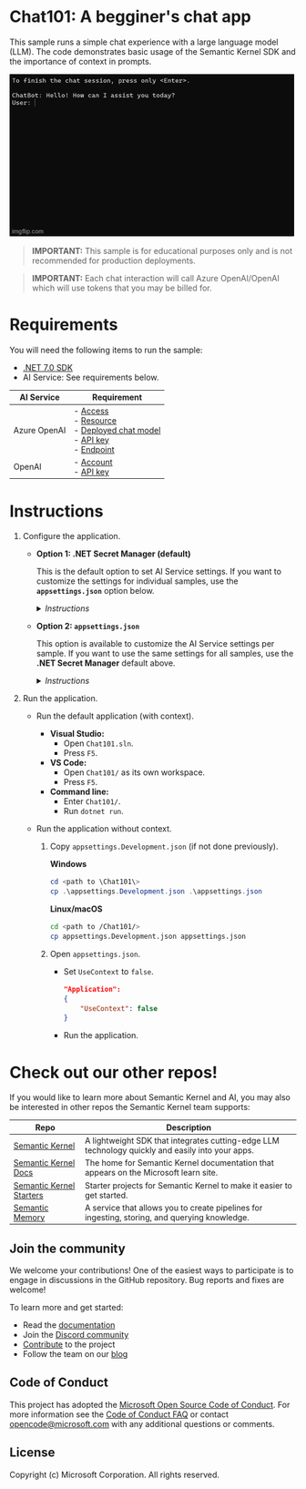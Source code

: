 # Chat101: A begginer's chat app

This sample runs a simple chat experience with a large language model (LLM). The code demonstrates basic usage of the Semantic Kernel SDK and the importance of context in prompts.

![A chat application experience with an LLM](Chat101-context.gif)

> **IMPORTANT:** This sample is for educational purposes only and is not recommended for production deployments.

> **IMPORTANT:** Each chat interaction will call Azure OpenAI/OpenAI which will use tokens that you may be billed for.

# Requirements

You will need the following items to run the sample:

- [.NET 7.0 SDK](https://dotnet.microsoft.com/download/dotnet/7.0)
- AI Service: See requirements below.

| AI Service   | Requirement                                                                                                                                                                                                                                                                                                                                                                                                                                                                                                                                                                                                                             |
| ------------ | --------------------------------------------------------------------------------------------------------------------------------------------------------------------------------------------------------------------------------------------------------------------------------------------------------------------------------------------------------------------------------------------------------------------------------------------------------------------------------------------------------------------------------------------------------------------------------------------------------------------------------------- |
| Azure OpenAI | - [Access](https://aka.ms/oai/access)<br>- [Resource](https://learn.microsoft.com/azure/ai-services/openai/how-to/create-resource?pivots=web-portal#create-a-resource)<br>- [Deployed chat model](https://learn.microsoft.com/azure/ai-services/openai/how-to/create-resource?pivots=web-portal#deploy-a-model)<br>- [API key](https://learn.microsoft.com/azure/ai-services/openai/tutorials/embeddings?tabs=command-line#retrieve-key-and-endpoint)<br>- [Endpoint](https://learn.microsoft.com/azure/ai-services/openai/tutorials/embeddings?tabs=command-line#retrieve-key-and-endpoint) |
| OpenAI       | - [Account](https://platform.openai.com)<br>- [API key](https://platform.openai.com/account/api-keys)                                                                                                                                                                                                                                                                                                                                                                                                                                                                                                                                   |

# Instructions

1. Configure the application.

   - **Option 1: .NET Secret Manager (default)**
  
        This is the default option to set AI Service settings. If you want to customize the settings for individual samples, use the **`appsettings.json`** option below.

        <details><summary><i>Instructions</i></summary>
        <p>

        Run the following commands for your AI Service:

        - Azure OpenAI: 

            ```powershell
            dotnet user-secrets set "Global:LlmService" "AzureOpenAI"
            dotnet user-secrets set "AzureOpenAI:DeploymentType" "chat-completion"
            dotnet user-secrets set "AzureOpenAI:ChatCompletionDeploymentName" "... your chat model's deployment name ..."
            dotnet user-secrets set "AzureOpenAI:Endpoint" "... your Azure OpenAI endpoint ..."
            dotnet user-secrets set "AzureOpenAI:ApiKey" "... your Azure OpenAI API key ..."
            ```

        - OpenAI:
            
            ```powershell
            dotnet user-secrets set "Global:LlmService" "OpenAI"
            dotnet user-secrets set "OpenAI:ModelType" "chat-completion"
            dotnet user-secrets set "OpenAI:ChatCompletionModelId" "gpt-3.5-turbo"
            dotnet user-secrets set "OpenAI:ApiKey" "... your OpenAI API key ..."
            dotnet user-secrets set "OpenAI:OrgId" "... your org ID ..."
            ```

        See .NET [Secret Manager](https://learn.microsoft.com/en-us/aspnet/core/security/app-secrets) for more information.
        </p>
        </details>

    - **Option 2: `appsettings.json`**

        This option is available to customize the AI Service settings per sample. If you want to use the same settings for all samples, use the **.NET Secret Manager** default above.

        <details><summary><i>Instructions</i></summary>
        <p>

        1. Copy `appsettings.Development.json`.

            **Windows**

            ```powershell
            cd <path to \Chat101\>
            cp .\appsettings.Development.json .\appsettings.json
            ```

            **Linux/macOS**

            ```bash
            cd <path to /Chat101/>
            cp appsettings.Development.json appsettings.json
            ```

        2. Open  `appsettings.json` and update the `Service` fields.

            ```json
            "Service":
            {
                // To use instead of `dotnet secrets`, uncomment below and fill-in.
                "AIService": "AzureOpenAI | OpenAI",
                "ChatModelName": "<AzureOpenAI-deployment-name> | <OpenAI-model-name>",
                "APIKey": "<API-key>", // It is recommended to use .NET Secret Manager instead of hard-coding.
                "AzureOpenAIEndpoint": "<https:// ...fill-in... .openai.azure.com/>"
            },
            ```
        </p>
        </details>

2. Run the application.

   - Run the default application (with context).
        - **Visual Studio:** 
          - Open `Chat101.sln`. 
          - Press `F5`.
        - **VS Code:** 
          - Open `Chat101/` as its own workspace. 
          - Press `F5`.
        - **Command line:** 
          - Enter `Chat101/`. 
          - Run `dotnet run`.

   - Run the application without context.
   
       1. Copy `appsettings.Development.json` (if not done previously).

           **Windows**

           ```powershell
           cd <path to \Chat101\>
           cp .\appsettings.Development.json .\appsettings.json
           ```

           **Linux/macOS**

           ```bash
           cd <path to /Chat101/>
           cp appsettings.Development.json appsettings.json
           ```

       2. Open `appsettings.json`.
      
            - Set `UseContext` to `false`.

                ```json
                "Application":
                {
                    "UseContext": false
                }
                ```
            - Run the application.

# Check out our other repos!

If you would like to learn more about Semantic Kernel and AI, you may also be interested in other repos the Semantic Kernel team supports:

| Repo                                                                              | Description                                                                                      |
| --------------------------------------------------------------------------------- | ------------------------------------------------------------------------------------------------ |
| [Semantic Kernel](https://github.com/microsoft/semantic-kernel)                   | A lightweight SDK that integrates cutting-edge LLM technology quickly and easily into your apps. |
| [Semantic Kernel Docs](https://github.com/MicrosoftDocs/semantic-kernel-docs)     | The home for Semantic Kernel documentation that appears on the Microsoft learn site.             |
| [Semantic Kernel Starters](https://github.com/microsoft/semantic-kernel-starters) | Starter projects for Semantic Kernel to make it easier to get started.                           |
| [Semantic Memory](https://github.com/microsoft/semantic-memory)                   | A service that allows you to create pipelines for ingesting, storing, and querying knowledge.    |

## Join the community

We welcome your contributions! One of the easiest ways to participate is to engage in discussions in the GitHub repository.
Bug reports and fixes are welcome!

To learn more and get started:

- Read the [documentation](https://learn.microsoft.com/semantic-kernel/)
- Join the [Discord community](https://aka.ms/SKDiscord)
- [Contribute](CONTRIBUTING.md) to the project
- Follow the team on our [blog](https://aka.ms/sk/blog)

## Code of Conduct

This project has adopted the
[Microsoft Open Source Code of Conduct](https://opensource.microsoft.com/codeofconduct/).
For more information see the
[Code of Conduct FAQ](https://opensource.microsoft.com/codeofconduct/faq/)
or contact [opencode@microsoft.com](mailto:opencode@microsoft.com)
with any additional questions or comments.

## License

Copyright (c) Microsoft Corporation. All rights reserved.
